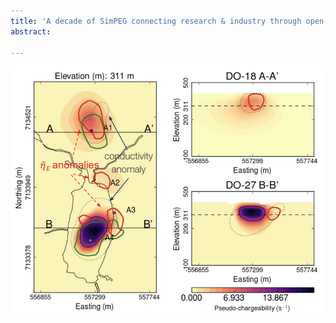 ```yaml
---
title: 'A decade of SimPEG connecting research & industry through open-source software'
abstract:

---
```


![heagy-2023-eposter](thumbnail.png)